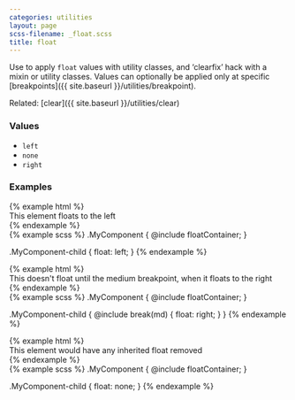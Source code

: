 ```yaml
---
categories: utilities
layout: page
scss-filename: _float.scss
title: float
---
```

Use to apply `float` values with utility classes, and ‘clearfix’ hack with a mixin or utility classes. Values can optionally be applied only at specific [breakpoints]({{ site.baseurl }}/utilities/breakpoint).

Related: [clear]({{ site.baseurl }}/utilities/clear)

### Values
* `left`
* `none`
* `right`

### Examples
<div class="DocsExample DocsExample--grouped DocsExample--labelUtilityClasses">
{% example html %}
<div class="floatContainer">
  <div class="background-color--gray-13 float--left">
    This element floats to the left
  </div>
</div>
{% endexample %}
</div>

<div class="DocsExample DocsExample--labelCSS DocsExample--renderHidden">
{% example scss %}
.MyComponent {
  @include floatContainer;
}

.MyComponent-child {
  float: left;
}
{% endexample %}
</div>


<div class="DocsExample DocsExample--grouped DocsExample--labelUtilityClasses">
{% example html %}
<div class="floatContainer">
  <div class="background-color--gray-13 md-float--right">
    This doesn't float until the medium breakpoint, when it floats to the right
  </div>
</div>
{% endexample %}
</div>

<div class="DocsExample DocsExample--labelCSS DocsExample--renderHidden">
{% example scss %}
.MyComponent {
  @include floatContainer;
}

.MyComponent-child {
  @include break(md) {
    float: right;
  }
}
{% endexample %}
</div>


<div class="DocsExample DocsExample--grouped DocsExample--labelUtilityClasses">
{% example html %}
<div class="floatContainer">
  <div class="background-color--gray-13 float--none">
    This element would have any inherited float removed
  </div>
</div>
{% endexample %}
</div>

<div class="DocsExample DocsExample--labelCSS DocsExample--renderHidden">
{% example scss %}
.MyComponent {
  @include floatContainer;
}

.MyComponent-child {
  float: none;
}
{% endexample %}
</div>

